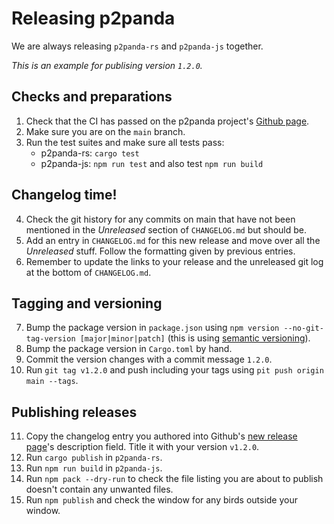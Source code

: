 # Releasing p2panda

We are always releasing `p2panda-rs` and `p2panda-js` together.

_This is an example for publising version `1.2.0`._

## Checks and preparations

1. Check that the CI has passed on the p2panda project's
  [Github page](https://github.com/p2panda/p2panda).
2. Make sure you are on the `main` branch.
3. Run the test suites and make sure all tests pass:
    - p2panda-rs: `cargo test`
    - p2panda-js: `npm run test` and also test `npm run build`

## Changelog time!

4. Check the git history for any commits on main that have not been mentioned in
the _Unreleased_ section of `CHANGELOG.md` but should be.
5. Add an entry in `CHANGELOG.md` for this new release and move over all the
_Unreleased_ stuff. Follow the formatting given by previous entries.
6. Remember to update the links to your release and the unreleased git log at
the bottom of `CHANGELOG.md`.

## Tagging and versioning

7. Bump the package version in `package.json` using
  `npm version --no-git-tag-version [major|minor|patch]` (this is using
  [semantic versioning](https://semver.org/)).
8. Bump the package version in `Cargo.toml` by hand.
9. Commit the version changes with a commit message `1.2.0`.
10. Run `git tag v1.2.0` and push including your tags using
  `pit push origin main --tags`.

## Publishing releases

11. Copy the changelog entry you authored into Github's
  [new release page](https://github.com/p2panda/p2panda/releases/new)'s
  description field. Title it with your version `v1.2.0`.
12. Run `cargo publish` in `p2panda-rs`.
13. Run `npm run build` in `p2panda-js`.
14. Run `npm pack --dry-run` to check the file listing you are about to publish
  doesn't contain any unwanted files.
15. Run `npm publish` and check the window for any birds outside your window.

